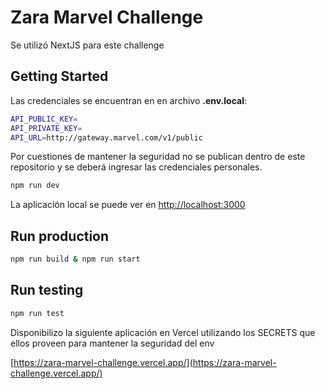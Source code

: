 # Zara Marvel Challenge
Se utilizó NextJS para este challenge

## Getting Started

Las credenciales se encuentran en en archivo **.env.local**:

```bash
API_PUBLIC_KEY=
API_PRIVATE_KEY=
API_URL=http://gateway.marvel.com/v1/public
```

Por cuestiones de mantener la seguridad no se publican dentro de este repositorio y se deberá ingresar las credenciales personales.

```bash
npm run dev
```

La aplicación local se puede ver en [http://localhost:3000](http://localhost:3000)

## Run production

```bash
npm run build & npm run start
```

## Run testing

```bash
npm run test
```

Disponibilizo la siguiente aplicación en Vercel utilizando los SECRETS que ellos proveen para mantener la seguridad del env

[https://zara-marvel-challenge.vercel.app/](https://zara-marvel-challenge.vercel.app/)